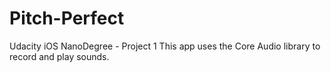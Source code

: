 # Pitch-Perfect
Udacity iOS NanoDegree - Project 1
This app uses the Core Audio library to record and play sounds.
